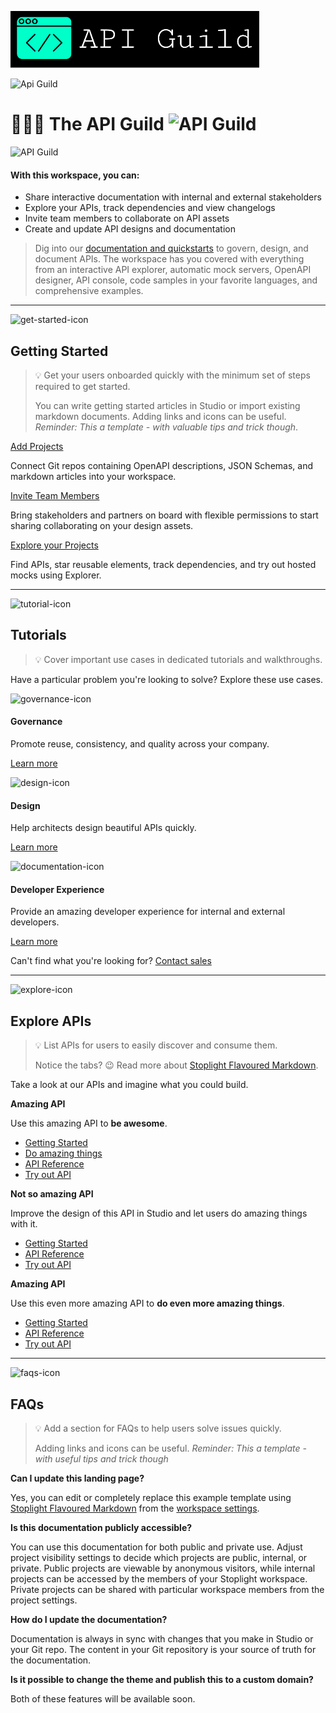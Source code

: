 ![API Guild](../assets/images/apiguild.png)

<span style="text-align:center"><img src="https://images.unsplash.com/photo-1454165804606-c3d57bc86b40?ixlib=rb-1.2.1&ixid=eyJhcHBfaWQiOjEyMDd9&auto=format&fit=crop&w=2250&q=80" alt="Api Guild"></span>

# 🧙🏻‍♂️ The API Guild ![API Guild](https://img.icons8.com/ios-filled/2x/api.png)


![API Guild](https://images.unsplash.com/photo-1454165804606-c3d57bc86b40?ixlib=rb-1.2.1&ixid=eyJhcHBfaWQiOjEyMDd9&auto=format&fit=crop&w=2250&q=80)



#### With this workspace, you can: 

- Share interactive documentation with internal and external stakeholders
- Explore your APIs, track dependencies and view changelogs
- Invite team members to collaborate on API assets
- Create and update API designs and documentation

<!-- theme: info -->

>Dig into our [documentation and quickstarts](https://meta.stoplight.io) to govern, design, and document APIs. The workspace has you covered with everything from an interactive API explorer, automatic mock servers, OpenAPI designer, API console, code samples in your favorite languages, and comprehensive examples.

* * *

![get-started-icon](https://img.icons8.com/cotton/128/000000/launch-rocket.png)

## Getting Started

<!-- theme: success -->

> 💡 Get your users onboarded quickly with the minimum set of steps required to get started.
>
> You can write getting started articles in Studio or import existing markdown documents. Adding links and icons can be useful. _Reminder: This a template - with valuable tips and trick though_.

[Add Projects](add/projects)

Connect Git repos containing OpenAPI descriptions, JSON Schemas, and markdown articles into your workspace.

[Invite Team Members](admin/members)

Bring stakeholders and partners on board with flexible permissions to start sharing collaborating on your design assets.

[Explore your Projects](explore)

Find APIs, star reusable elements, track dependencies, and try out hosted mocks using Explorer.

* * *

![tutorial-icon](https://img.icons8.com/cotton/128/000000/abc.png)

## Tutorials

<!-- theme: success -->

> 💡 Cover important use cases in dedicated tutorials and walkthroughs.

Have a particular problem you're looking to solve? Explore these use cases.

![governance-icon](https://img.icons8.com/cotton/64/000000/courthouse.png)

#### Governance

Promote reuse, consistency, and quality across your company.

[Learn more](https://meta.stoplight.io/docs/platform-docs/docs/2.-governance/a.overview.md)

![design-icon](https://img.icons8.com/cotton/64/000000/color-palette.png)

#### Design

Help architects design beautiful APIs quickly.

[Learn more](https://meta.stoplight.io/docs/platform-docs/docs/3.-design/a.overview.md)

![documentation-icon](https://img.icons8.com/cotton/64/000000/spaceship-launch-documentation.png)

#### Developer Experience

Provide an amazing developer experience for internal and external developers.

[Learn more](https://meta.stoplight.io/docs/platform-docs/docs/4.-developer-experience/a.overview.md)

Can't find what you're looking for? [Contact sales](#were-here-to-help)

* * *

![explore-icon](https://img.icons8.com/cotton/64/000000/search-in-cloud.png)

## Explore APIs

<!-- theme: success -->

> 💡 List APIs for users to easily discover and consume them.
>
> Notice the tabs? 😉 Read more about [Stoplight Flavoured Markdown](https://meta.stoplight.io/docs/studio/docs/Documentation/03a-stoplight-flavored-markdown.md).

Take a look at our APIs and imagine what you could build.

<!--
type: tab
title: Amazing API - I
-->

**Amazing API**

Use this amazing API to **be awesome**.

- [Getting Started](<>)
- [Do amazing things](<>)
- [API Reference](<>)
- [Try out API](<>)

<!--
type: tab
title: Not an Amazing API
-->

**Not so amazing API**

Improve the design of this API in Studio and let users do amazing things with it.

- [Getting Started](link-here)
- [API Reference](link-here)
- [Try out API](link-here)

<!--
type: tab
title: Amazing API - II
-->

**Amazing API**

Use this even more amazing API to **do even more amazing things**.

- [Getting Started](link-here)
- [API Reference](link-here)
- [Try out API](link-here)

<!-- type: tab-end -->

* * *

![faqs-icon](https://img.icons8.com/cotton/64/000000/scroll--v1.png)

## FAQs

<!-- theme: success -->

> 💡 Add a section for FAQs to help users solve issues quickly.
>
> Adding links and icons can be useful. _Reminder: This a template - with useful tips and trick though_

**Can I update this landing page?**

Yes, you can edit or completely replace this example template using [Stoplight Flavoured Markdown](https://meta.stoplight.io/docs/studio/docs/Documentation/03a-stoplight-flavored-markdown.md) from the [workspace settings](admin/basics).

**Is this documentation publicly accessible?**

You can use this documentation for both public and private use. Adjust project visibility settings to decide which projects are public, internal, or private. Public projects are viewable by anonymous visitors, while internal projects can be accessed by the members of your Stoplight workspace. Private projects can be shared with particular workspace members from the project settings.

**How do I update the documentation?**

Documentation is always in sync with changes that you make in Studio or your Git repo. The content in your Git repository is your source of truth for the documentation.

**Is it possible to change the theme and publish this to a custom domain?**

Both of these features will be available soon.